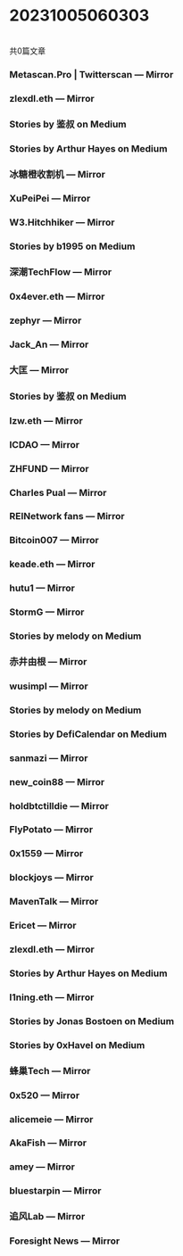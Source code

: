 <h1>20231005060303</h1><br/>共0篇文章


###  Metascan.Pro | Twitterscan — Mirror









###  zlexdl.eth — Mirror







###  Stories by 鉴叔 on Medium









###  Stories by Arthur Hayes on Medium











###  冰糖橙收割机 — Mirror













###  XuPeiPei — Mirror







###  W3.Hitchhiker — Mirror











###  Stories by b1995 on Medium







###  深潮TechFlow — Mirror









###  0x4ever.eth — Mirror











###  zephyr — Mirror

















###  Jack_An — Mirror







###  大匡 — Mirror







###  Stories by 鉴叔 on Medium

















###  lzw.eth — Mirror











###  ICDAO — Mirror













###  ZHFUND — Mirror













###  Charles Pual — Mirror















###  REINetwork fans — Mirror













###  Bitcoin007 — Mirror







###  keade.eth — Mirror















###  hutu1 — Mirror











###  StormG — Mirror















###  Stories by melody on Medium











###  赤井由根 — Mirror













###  wusimpl — Mirror









###  Stories by melody on Medium







###  Stories by DefiCalendar on Medium







###  sanmazi — Mirror









###  new_coin88 — Mirror

















###  holdbtctilldie — Mirror

















###  FlyPotato — Mirror















###  0x1559 — Mirror













###  blockjoys — Mirror













###  MavenTalk — Mirror































###  Ericet — Mirror







###  zlexdl.eth — Mirror







###  Stories by Arthur Hayes on Medium







###  l1ning.eth — Mirror







###  Stories by Jonas Bostoen on Medium











###  Stories by 0xHavel on Medium









###  蜂巢Tech — Mirror













###  0x520 — Mirror



















###  alicemeie — Mirror







###  AkaFish — Mirror







###  amey — Mirror



















###  bluestarpin — Mirror







###  追风Lab — Mirror













###  Foresight News — Mirror















